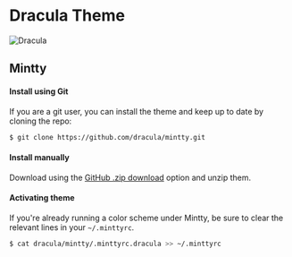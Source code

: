 # Dracula Theme

![Dracula](https://cloud.githubusercontent.com/assets/398893/3528156/4d3d53a8-078c-11e4-8518-820d61886e7a.gif)

## Mintty

#### Install using Git

If you are a git user, you can install the theme and keep up to date by cloning the repo:

```sh
$ git clone https://github.com/dracula/mintty.git
```

#### Install manually

Download using the [GitHub .zip download](https://github.com/dracula/mintty/archive/master.zip) option and unzip them.

#### Activating theme

If you're already running a color scheme under Mintty, be sure to clear the relevant lines in your `~/.minttyrc`.

```sh
$ cat dracula/mintty/.minttyrc.dracula >> ~/.minttyrc
```
